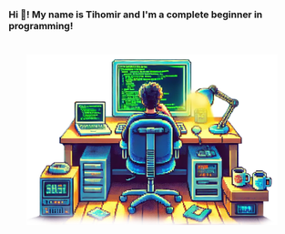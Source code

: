 <h3 align="left">Hi 👋! My name is Tihomir and I'm a complete beginner in programming!</h3>

###

###
<br clear="left">

<div align="center">
  <img height="300" src="image.png"  />
</div>

###
